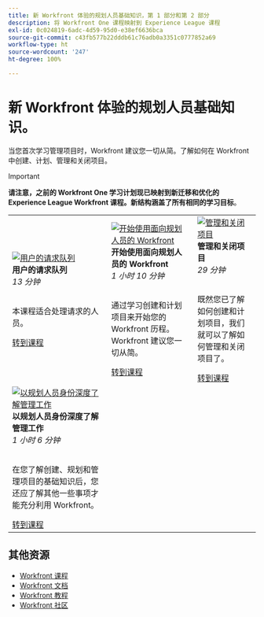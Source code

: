 ```yaml
---
title: 新 Workfront 体验的规划人员基础知识，第 1 部分和第 2 部分
description: 将 Workfront One 课程映射到 Experience League 课程
exl-id: 0c024819-6adc-4d59-95d0-e38ef6636bca
source-git-commit: c43fb577b22dddb61c76adb0a3351c0777852a69
workflow-type: ht
source-wordcount: '247'
ht-degree: 100%

---
```


# 新 Workfront 体验的规划人员基础知识。

当您首次学习管理项目时，Workfront 建议您一切从简。了解如何在 Workfront 中创建、计划、管理和关闭项目。

>[!IMPORTANT]
>
>**请注意，之前的 Workfront One 学习计划现已映射到新迁移和优化的 Experience League Workfront 课程。新结构涵盖了所有相同的学习目标**。

<table>
  <tr>
   <td>
      <a href="https://experienceleague.adobe.com/?recommended=Workfront-U-1-2022.1.planners">
      <img alt="用户的请求队列" src="https://cdn.experienceleague.adobe.com/thumb/request-queues-for-users.png"/>
      </a>
      <div>
         <strong>用户的请求队列</strong></a>         
         <br/><em>13 分钟</em>
      </div>
      <p>
        <br/>
         本课程适合处理请求的人员。
      </p>
      <a  rel="noreferrer" target="_blank" href="https://experienceleague.adobe.com/?recommended=Workfront-U-1-2022.2.request-queues" class="spectrum-Button spectrum-Button--primary spectrum-Button--sizeM">
      <span class="spectrum-Button-label has-no-wrap has-text-weight-bold">转到课程</span>
      </a>
   </td>   
   <td>
      <a href="https://experienceleague.adobe.com/?recommended=Workfront-U-1-2022.1.planners">
      <img alt="开始使用面向规划人员的 Workfront" src="https://cdn.experienceleague.adobe.com/thumb/get-started-with-workfront-for-planners.png"/>
      </a>
      <div>
         <strong>开始使用面向规划人员的 Workfront</strong></a>         
         <br/><em>1 小时 10 分钟</em>
      </div>
      <p>
        <br/>
         通过学习创建和计划项目来开始您的 Workfront 历程。Workfront 建议您一切从简。
      </p>
      <a  rel="noreferrer" target="_blank" href="https://experienceleague.adobe.com/?recommended=Workfront-U-1-2022.1.planners" class="spectrum-Button spectrum-Button--primary spectrum-Button--sizeM">
      <span class="spectrum-Button-label has-no-wrap has-text-weight-bold">转到课程</span>
      </a>
   </td>
    <td>
      <a href="https://experienceleague.adobe.com/?recommended=Workfront-U-1-2022.2.planners">
      <img alt="管理和关闭项目" src="https://cdn.experienceleague.adobe.com/thumb/manage-and-close-a-project.png"/>
      </a>
      <div>
         <strong>管理和关闭项目</strong></a>         
         <br/><em>29 分钟</em>
      </div>
      <p>
        <br/>
         既然您已了解如何创建和计划项目，我们就可以了解如何管理和关闭项目了。
      </p>
      <a  rel="noreferrer" target="_blank" href="https://experienceleague.adobe.com/?recommended=Workfront-U-1-2022.2.planners" class="spectrum-Button spectrum-Button--primary spectrum-Button--sizeM">
      <span class="spectrum-Button-label has-no-wrap has-text-weight-bold">转到课程</span>
      </a>
   </td>
  </tr>
  <tr>
   <td>
      <a href="https://experienceleague.adobe.com/?recommended=Workfront-U-1-2022.3.planners">
      <img alt="以规划人员身份深度了解管理工作" src="https://cdn.experienceleague.adobe.com/thumb/further-understanding-of-managing-work-as-a-planner.png"/>
      </a>
      <div>
         <strong>以规划人员身份深度了解管理工作</strong></a>         
         <br/><em>1 小时 6 分钟</em>
      </div>
      <p>
        <br/>
         在您了解创建、规划和管理项目的基础知识后，您还应了解其他一些事项才能充分利用 Workfront。
      </p>
      <a  rel="noreferrer" target="_blank" href="https://experienceleague.adobe.com/?recommended=Workfront-U-1-2022.3.planners" class="spectrum-Button spectrum-Button--primary spectrum-Button--sizeM">
      <span class="spectrum-Button-label has-no-wrap has-text-weight-bold">转到课程</span>
      </a>
   </td>
  </tr>

</table>

## 其他资源

* [Workfront 课程](https://experienceleague.adobe.com/?lang=en&amp;Solution=Workfront#courses)
* [Workfront 文档](https://experienceleague.adobe.com/docs/workfront.html)
* [Workfront 教程](https://experienceleague.adobe.com/docs/workfront-learn/tutorials-workfront/home.html)
* [Workfront 社区](https://experienceleaguecommunities.adobe.com/t5/workfront/ct-p/workfront)
